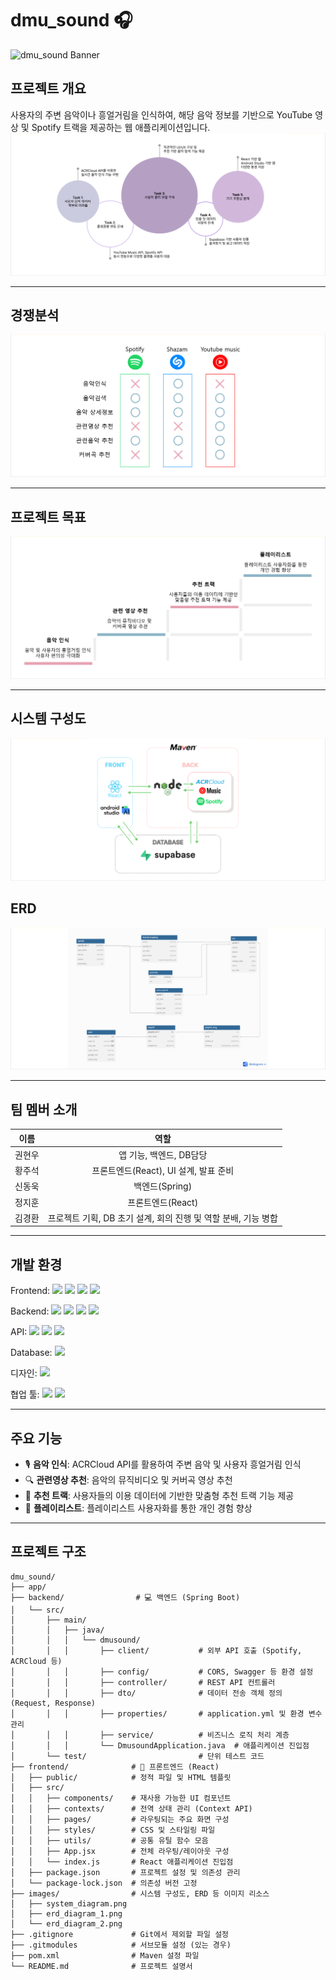 # dmu_sound 🎧

![dmu_sound Banner](https://capsule-render.vercel.app/api?type=waving&color=0:89CFF0,100:FFB6C1&height=300&section=header&text=dmu_sound&fontSize=70&fontColor=FFFFFF)

## 프로젝트 개요

사용자의 주변 음악이나 흥얼거림을 인식하여, 해당 음악 정보를 기반으로 YouTube 영상 및 Spotify 트랙을 제공하는 웹 애플리케이션입니다.
![프로젝트 개요](./images/1.png)

---

## 경쟁분석
![경쟁분석](./images/2.png)

---

## 프로젝트 목표
![프로젝트 목표](./images/3.png)

---

## 시스템 구성도
![시스템 구성도](./images/5.png)

## ERD
![ERD 다이어그램](./images/6.png)

---

## 팀 멤버 소개

| **이름** | **역할** |
|:--------:|:--------:|
| 권현우 | 앱 기능, 백엔드, DB담당 |
| 황주석 | 프론트엔드(React), UI 설계, 발표 준비 |
| 신동욱 | 백엔드(Spring) |
| 정지훈 | 프론트엔드(React) |
| 김경환 | 프로젝트 기획, DB 초기 설계, 회의 진행 및 역할 분배, 기능 병합 |

---

## 개발 환경

Frontend:
<img src="https://img.shields.io/badge/React-61DAFB?style=flat&logo=react&logoColor=black"/>
<img src="https://img.shields.io/badge/HTML-E34F26?style=flat&logo=html5&logoColor=white"/>
<img src="https://img.shields.io/badge/CSS-1572B6?style=flat&logo=css3&logoColor=white"/>
<img src="https://img.shields.io/badge/JavaScript-F7DF1E?style=flat&logo=javascript&logoColor=black"/>

Backend:
<img src="https://img.shields.io/badge/SpringBoot-6DB33F?style=flat&logo=springboot&logoColor=white"/>
<img src="https://img.shields.io/badge/Swagger-85EA2D?style=flat&logo=swagger&logoColor=black"/>
<img src="https://img.shields.io/badge/Android-3DDC84?style=flat&logo=android&logoColor=white"/>
<img src="https://img.shields.io/badge/Kotlin-7F52FF?style=flat&logo=kotlin&logoColor=white"/>

API:
<img src="https://img.shields.io/badge/ACRCloud-000000?style=flat&logo=&logoColor=white"/>
<img src="https://img.shields.io/badge/YouTube-FF0000?style=flat&logo=youtube&logoColor=white"/>
<img src="https://img.shields.io/badge/Spotify-1DB954?style=flat&logo=spotify&logoColor=white"/>

Database:
<img src="https://img.shields.io/badge/Supabase-3ECF8E?style=flat&logo=supabase&logoColor=white"/>

디자인:
<img src="https://img.shields.io/badge/Figma-F24E1E?style=flat&logo=figma&logoColor=white"/>

협업 툴:
<img src="https://img.shields.io/badge/GitHub-181717?style=flat&logo=github&logoColor=white"/>
<img src="https://img.shields.io/badge/Notion-000000?style=flat&logo=notion&logoColor=white"/>

---

## 주요 기능

- 🎙️ **음악 인식**: ACRCloud API를 활용하여 주변 음악 및 사용자 흥얼거림 인식
- 🔍 **관련영상 추천**: 음악의 뮤직비디오 및 커버곡 영상 추천
- 🎵 **추천 트랙**: 사용자들의 이용 데이터에 기반한 맞춤형 추천 트랙 기능 제공
- 📄 **플레이리스트**: 플레이리스트 사용자화를 통한 개인 경험 향상

---

## 프로젝트 구조

```
dmu_sound/
├── app/
├── backend/                # 💻 백엔드 (Spring Boot)
│   └── src/
│       ├── main/
│       │   ├── java/
│       │   │   └── dmusound/
│       │   │       ├── client/           # 외부 API 호출 (Spotify, ACRCloud 등)
│       │   │       ├── config/           # CORS, Swagger 등 환경 설정
│       │   │       ├── controller/       # REST API 컨트롤러
│       │   │       ├── dto/              # 데이터 전송 객체 정의 (Request, Response)
│       │   │       ├── properties/       # application.yml 및 환경 변수 관리
│       │   │       ├── service/          # 비즈니스 로직 처리 계층
│       │   │       └── DmusoundApplication.java  # 애플리케이션 진입점
│       └── test/                         # 단위 테스트 코드
├── frontend/              # 🎨 프론트엔드 (React)
│   ├── public/            # 정적 파일 및 HTML 템플릿
│   ├── src/
│   │   ├── components/    # 재사용 가능한 UI 컴포넌트
│   │   ├── contexts/      # 전역 상태 관리 (Context API)
│   │   ├── pages/         # 라우팅되는 주요 화면 구성
│   │   ├── styles/        # CSS 및 스타일링 파일
│   │   ├── utils/         # 공통 유틸 함수 모음
│   │   ├── App.jsx        # 전체 라우팅/레이아웃 구성
│   │   └── index.js       # React 애플리케이션 진입점
│   ├── package.json       # 프로젝트 설정 및 의존성 관리
│   └── package-lock.json  # 의존성 버전 고정
├── images/                # 시스템 구성도, ERD 등 이미지 리소스
│   ├── system_diagram.png
│   ├── erd_diagram_1.png
│   └── erd_diagram_2.png
├── .gitignore             # Git에서 제외할 파일 설정
├── .gitmodules            # 서브모듈 설정 (있는 경우)
├── pom.xml                # Maven 설정 파일
└── README.md              # 프로젝트 설명서
```
